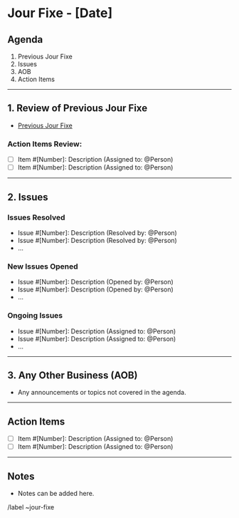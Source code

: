 # Jour Fixe - [Date]

## Agenda

1. Previous Jour Fixe
2. Issues
3. AOB
4. Action Items

---

## 1. Review of Previous Jour Fixe

- [Previous Jour Fixe](link)

### Action Items Review:

- [ ] Item #[Number]: Description (Assigned to: @Person)
- [ ] Item #[Number]: Description (Assigned to: @Person)

---

## 2. Issues

### Issues Resolved 

- Issue #[Number]: Description (Resolved by: @Person)
- Issue #[Number]: Description (Resolved by: @Person)
- ...

### New Issues Opened 

- Issue #[Number]: Description (Opened by: @Person)
- Issue #[Number]: Description (Opened by: @Person)
- ...

### Ongoing Issues

- Issue #[Number]: Description (Assigned to: @Person)
- Issue #[Number]: Description (Assigned to: @Person)
- ...

---

## 3. Any Other Business (AOB)

- Any announcements or topics not covered in the agenda.

---

##  Action Items

- [ ] Item #[Number]: Description (Assigned to: @Person)
- [ ] Item #[Number]: Description (Assigned to: @Person)

---

##  Notes

- Notes can be added here.

/label ~jour-fixe
